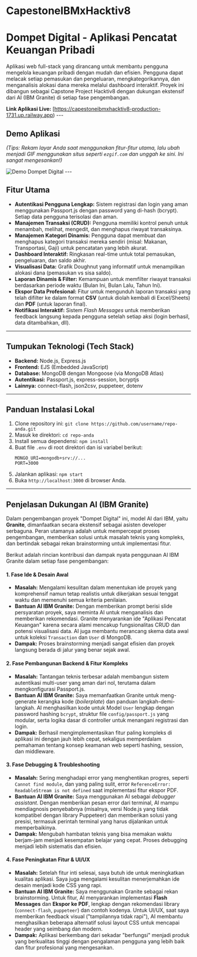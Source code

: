 # CapestoneIBMxHacktiv8

# Dompet Digital - Aplikasi Pencatat Keuangan Pribadi

Aplikasi web full-stack yang dirancang untuk membantu pengguna mengelola keuangan pribadi dengan mudah dan efisien. Pengguna dapat melacak setiap pemasukan dan pengeluaran, mengkategorikannya, dan menganalisis alokasi dana mereka melalui dashboard interaktif. Proyek ini dibangun sebagai Capstone Project Hacktiv8 dengan dukungan ekstensif dari AI (IBM Granite) di setiap fase pengembangan.

**Link Aplikasi Live:** [https://capestoneibmxhacktiv8-production-1731.up.railway.app) ---

## Demo Aplikasi

*(Tips: Rekam layar Anda saat menggunakan fitur-fitur utama, lalu ubah menjadi GIF menggunakan situs seperti `ezgif.com` dan unggah ke sini. Ini sangat mengesankan!)*

![Demo Dompet Digital](https://media.giphy.com/media/v1.Y2lkPTc5MGI3NjExM3BvZTNqN2FkZXN6eXp5aWZ6c3V3ZTR3a3lwd3Z1ajV4b3RjYjN0MyZlcD12MV9pbnRlcm5hbF9naWZfYnlfaWQmY3Q9Zw/Lq4z2s44iI2iI/giphy.gif) ---

## Fitur Utama

-   **Autentikasi Pengguna Lengkap:** Sistem registrasi dan login yang aman menggunakan Passport.js dengan password yang di-hash (bcrypt). Setiap data pengguna terisolasi dan aman.
-   **Manajemen Transaksi (CRUD):** Pengguna memiliki kontrol penuh untuk menambah, melihat, mengedit, dan menghapus riwayat transaksinya.
-   **Manajemen Kategori Dinamis:** Pengguna dapat membuat dan menghapus kategori transaksi mereka sendiri (misal: Makanan, Transportasi, Gaji) untuk pencatatan yang lebih akurat.
-   **Dashboard Interaktif:** Ringkasan real-time untuk total pemasukan, pengeluaran, dan saldo akhir.
-   **Visualisasi Data:** Grafik Doughnut yang informatif untuk menampilkan alokasi dana (pemasukan vs sisa saldo).
-   **Laporan Dinamis & Filter:** Kemampuan untuk memfilter riwayat transaksi berdasarkan periode waktu (Bulan Ini, Bulan Lalu, Tahun Ini).
-   **Ekspor Data Profesional:** Fitur untuk mengunduh laporan transaksi yang telah difilter ke dalam format **CSV** (untuk diolah kembali di Excel/Sheets) dan **PDF** (untuk laporan final).
-   **Notifikasi Interaktif:** Sistem *Flash Messages* untuk memberikan feedback langsung kepada pengguna setelah setiap aksi (login berhasil, data ditambahkan, dll).

---

## Tumpukan Teknologi (Tech Stack)

-   **Backend:** Node.js, Express.js
-   **Frontend:** EJS (Embedded JavaScript)
-   **Database:** MongoDB dengan Mongoose (via MongoDB Atlas)
-   **Autentikasi:** Passport.js, express-session, bcryptjs
-   **Lainnya:** connect-flash, json2csv, puppeteer, dotenv

---

## Panduan Instalasi Lokal

1.  Clone repository ini: `git clone https://github.com/username/repo-anda.git`
2.  Masuk ke direktori: `cd repo-anda`
3.  Install semua dependensi: `npm install`
4.  Buat file `.env` di root direktori dan isi variabel berikut:
    ```
    MONGO_URI=mongodb+srv://...
    PORT=3000
    ```
5.  Jalankan aplikasi: `npm start`
6.  Buka `http://localhost:3000` di browser Anda.

---

## Penjelasan Dukungan AI (IBM Granite)

Dalam pengembangan proyek "Dompet Digital" ini, model AI dari IBM, yaitu **Granite**, dimanfaatkan secara ekstensif sebagai asisten developer serbaguna. Peran utamanya adalah untuk mempercepat proses pengembangan, memberikan solusi untuk masalah teknis yang kompleks, dan bertindak sebagai rekan brainstorming untuk implementasi fitur.

Berikut adalah rincian kontribusi dan dampak nyata penggunaan AI IBM Granite dalam setiap fase pengembangan:

#### 1. Fase Ide & Desain Awal
* **Masalah:** Mengalami kesulitan dalam menentukan ide proyek yang komprehensif namun tetap realistis untuk dikerjakan sesuai tenggat waktu dan memenuhi semua kriteria penilaian.
* **Bantuan AI IBM Granite:** Dengan memberikan prompt berisi slide persyaratan proyek, saya meminta AI untuk menganalisis dan memberikan rekomendasi. Granite menyarankan ide "Aplikasi Pencatat Keuangan" karena secara alami mencakup fungsionalitas CRUD dan potensi visualisasi data. AI juga membantu merancang skema data awal untuk koleksi `Transaction` dan `User` di MongoDB.
* **Dampak:** Proses brainstorming menjadi sangat efisien dan proyek langsung berada di jalur yang benar sejak awal.

#### 2. Fase Pembangunan Backend & Fitur Kompleks
* **Masalah:** Tantangan teknis terbesar adalah membangun sistem autentikasi multi-user yang aman dari nol, terutama dalam mengkonfigurasi Passport.js.
* **Bantuan AI IBM Granite:** Saya memanfaatkan Granite untuk meng-generate kerangka kode (*boilerplate*) dan panduan langkah-demi-langkah. AI menghasilkan kode untuk Model `User` lengkap dengan password hashing `bcrypt`, struktur file `config/passport.js` yang modular, serta logika dasar di controller untuk menangani registrasi dan login.
* **Dampak:** Berhasil mengimplementasikan fitur paling kompleks di aplikasi ini dengan jauh lebih cepat, sekaligus memperdalam pemahaman tentang konsep keamanan web seperti hashing, session, dan middleware.

#### 3. Fase Debugging & Troubleshooting
* **Masalah:** Sering menghadapi error yang menghentikan progres, seperti `Cannot find module`, dan yang paling sulit, error `ReferenceError: ReadableStream is not defined` saat implementasi fitur ekspor PDF.
* **Bantuan AI IBM Granite:** Saya menggunakan AI sebagai *debugger assistant*. Dengan memberikan pesan error dari terminal, AI mampu mendiagnosis penyebabnya (misalnya, versi Node.js yang tidak kompatibel dengan library Puppeteer) dan memberikan solusi yang presisi, termasuk perintah terminal yang harus dijalankan untuk memperbaikinya.
* **Dampak:** Mengubah hambatan teknis yang bisa memakan waktu berjam-jam menjadi kesempatan belajar yang cepat. Proses debugging menjadi lebih sistematis dan efisien.

#### 4. Fase Peningkatan Fitur & UI/UX
* **Masalah:** Setelah fitur inti selesai, saya butuh ide untuk meningkatkan kualitas aplikasi. Saya juga mengalami kesulitan menerjemahkan ide desain menjadi kode CSS yang rapi.
* **Bantuan AI IBM Granite:** Saya menggunakan Granite sebagai rekan brainstorming. Untuk fitur, AI menyarankan implementasi **Flash Messages** dan **Ekspor ke PDF**, lengkap dengan rekomendasi library (`connect-flash`, `puppeteer`) dan contoh kodenya. Untuk UI/UX, saat saya memberikan feedback visual ("tampilannya tidak rapi"), AI membantu menghasilkan beberapa alternatif solusi layout CSS untuk mencapai header yang seimbang dan modern.
* **Dampak:** Aplikasi berkembang dari sekadar "berfungsi" menjadi produk yang berkualitas tinggi dengan pengalaman pengguna yang lebih baik dan fitur profesional yang mengesankan.
